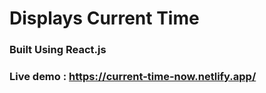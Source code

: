 # Displays Current Time
### Built Using React.js
### Live demo : https://current-time-now.netlify.app/

